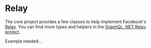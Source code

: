 # Relay

The core project provides a few classes to help implement Facebook's [Relay](https://facebook.github.io/relay/).  You can find more types and helpers in the [GraphQL .NET Relay project](https://github.com/graphql-dotnet/relay).

Example needed...
